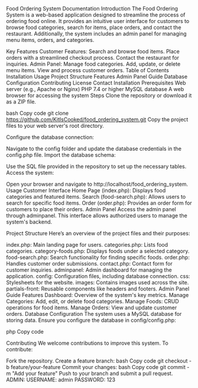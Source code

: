 Food Ordering System Documentation
Introduction
The Food Ordering System is a web-based application designed to streamline the process of ordering food online. It provides an intuitive user interface for customers to browse food categories, search for items, place orders, and contact the restaurant. Additionally, the system includes an admin panel for managing menu items, orders, and categories.

Key Features
Customer Features:
Search and browse food items.
Place orders with a streamlined checkout process.
Contact the restaurant for inquiries.
Admin Panel:
Manage food categories.
Add, update, or delete menu items.
View and process customer orders.
Table of Contents
Installation
Usage
Project Structure
Features
Admin Panel Guide
Database Configuration
Contributing
License
Contact
Installation
Prerequisites
Web server (e.g., Apache or Nginx)
PHP 7.4 or higher
MySQL database
A web browser for accessing the system
Steps
Clone the repository or download it as a ZIP file.

bash
Copy code
git clone https://github.com/KitIsCooked/food_ordering_system.git
Copy the project files to your web server's root directory.

Configure the database connection:

Navigate to the config folder and update the database credentials in the config.php file.
Import the database schema:

Use the SQL file provided in the repository to set up the necessary tables.
Access the system:

Open your browser and navigate to http://localhost/food_ordering_system.
Usage
Customer Interface
Home Page (index.php): Displays food categories and featured items.
Search (food-search.php): Allows users to search for specific food items.
Order (order.php): Provides an order form for customers to place their orders.
Admin Panel
Access the admin panel through adminpanel. This interface allows authorized users to manage the system's backend.

Project Structure
Here’s an overview of the project files and their purposes:

index.php: Main landing page for users.
categories.php: Lists food categories.
category-foods.php: Displays foods under a selected category.
food-search.php: Search functionality for finding specific foods.
order.php: Handles customer order submissions.
contact.php: Contact form for customer inquiries.
adminpanel: Admin dashboard for managing the application.
config: Configuration files, including database connection.
css: Stylesheets for the website.
images: Contains images used across the site.
partials-front: Reusable components like headers and footers.
Admin Panel Guide
Features
Dashboard: Overview of the system's key metrics.
Manage Categories: Add, edit, or delete food categories.
Manage Foods: CRUD operations for food items.
Manage Orders: View and update customer orders.
Database Configuration
The system uses a MySQL database for storing data. Ensure you configure the database in config/config.php:

php
Copy code
<?php
    $conn = mysqli_connect('localhost', 'username', 'password', 'database_name') or die(mysqli_error());
?>
Contributing
We welcome contributions to improve this system. To contribute:

Fork the repository.
Create a feature branch:
bash
Copy code
git checkout -b feature/your-feature
Commit your changes:
bash
Copy code
git commit -m "Add your feature"
Push to your branch and submit a pull request.
ADMIN:
USERNAME: admin
PASSWORD: 123
